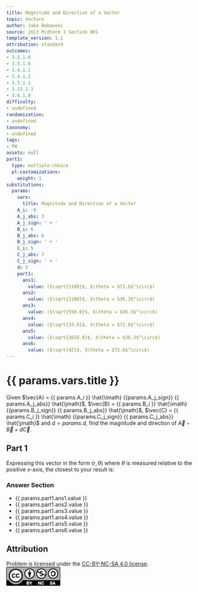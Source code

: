 ```yaml
---
title: Magnitude and Direction of a Vector
topic: Vectors
author: Jake Bobowski
source: 2013 Midterm 1 Section 001
template_version: 1.1
attribution: standard
outcomes:
- 3.5.1.0
- 3.5.1.6
- 3.4.1.1
- 3.4.1.2
- 3.5.1.1
- 1.13.1.1
- 3.6.1.0
difficulty:
- undefined
randomization:
- undefined
taxonomy:
- undefined
tags:
- PW
assets: null
part1:
  type: multiple-choice
  pl-customizations:
    weight: 1
substitutions:
  params:
    vars:
      title: Magnitude and Direction of a Vector
    A_i: -9
    A_j_abs: 3
    A_j_sign: ' + '
    B_i: 6
    B_j_abs: 6
    B_j_sign: ' + '
    C_i: 5
    C_j_abs: 7
    C_j_sign: ' + '
    d: 5
    part1:
      ans1:
        value: ($\sqrt{1100}$, $\theta = $72.6$^\circ$)
      ans2:
        value: ($\sqrt{1100}$, $\theta = $36.3$^\circ$)
      ans3:
        value: ($\sqrt{550.0}$, $\theta = $36.3$^\circ$)
      ans4:
        value: ($\sqrt{33.0}$, $\theta = $72.6$^\circ$)
      ans5:
        value: ($\sqrt{1650.0}$, $\theta = $36.3$^\circ$)
      ans6:
        value: ($\sqrt{42}$, $\theta = $72.6$^\circ$)
---
```

# {{ params.vars.title }}
Given $\vec{A} = {{ params.A_i }} \hat{\imath} {{params.A_j_sign}} {{ params.A_j_abs}} \hat{\jmath}$, $\vec{B} = {{ params.B_i }} \hat{\imath} {{params.B_j_sign}} {{ params.B_j_abs}} \hat{\jmath}$, $\vec{C} = {{ params.C_i }} \hat{\imath} {{params.C_j_sign}} {{ params.C_j_abs}} \hat{\jmath}$ and $d={{ params.d }}$, find the magnitude and direction of $\vec{A}-\vec{B}+d\vec{C}$.

## Part 1

Expressing this vector in the form $(r,\theta)$ where $\theta$ is measured relative to the positive $x$-axis, the closest to your result is:

### Answer Section

- {{ params.part1.ans1.value }}
- {{ params.part1.ans2.value }}
- {{ params.part1.ans3.value }}
- {{ params.part1.ans4.value }}
- {{ params.part1.ans5.value }}
- {{ params.part1.ans6.value }}

## Attribution

Problem is licensed under the [CC-BY-NC-SA 4.0 license](https://creativecommons.org/licenses/by-nc-sa/4.0/).<br> ![The Creative Commons 4.0 license requiring attribution-BY, non-commercial-NC, and share-alike-SA license.](https://raw.githubusercontent.com/firasm/bits/master/by-nc-sa.png)